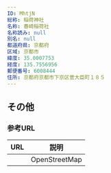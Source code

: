 ```yaml
---
ID: MhtjN
総称: 稲荷神社
名称: 春崎稲荷社
名称読み: null
別名: null
都道府県: 京都府
区域: 京都市
緯度: 35.0007753
経度: 135.7556956
郵便番号: 6008444
住所: 京都府京都市下京区菅大臣町１８５
---
```


## その他

### 参考URL

| URL | 説明          |
| --- | ------------- |
|     | OpenStreetMap |
